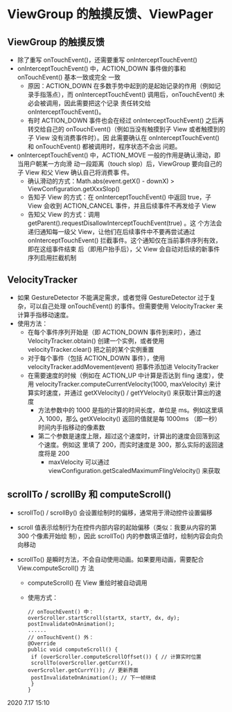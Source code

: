# ViewGroup 的触摸反馈、ViewPager

## ViewGroup 的触摸反馈

- 除了重写 onTouchEvent()，还需要重写 onInterceptTouchEvent()
- onInterceptTouchEvent() 中，ACTION_DOWN 事件做的事和 onTouchEvent() 基本⼀致或完全 ⼀致
  - 原因：ACTION_DOWN 在多数⼿势中起到的是起始记录的作⽤（例如记录⼿指落点），⽽ onInterceptTouchEvent() 调⽤后，onTouchEvent() 未必会被调⽤，因此需要把这个记录 责任转交给 onInterceptTouchEvent()。
  - 有时 ACTION_DOWN 事件也会在经过 onInterceptTouchEvent() 之后再转交给⾃⼰的 onTouchEvent()（例如当没有触摸到⼦ View 或者触摸到的⼦ View 没有消费事件时）。因 此需要确认在 onInterceptTouchEvent() 和 onTouchEvent() 都被调⽤时，程序状态不会出 问题。
- onInterceptTouchEvent() 中，ACTION_MOVE ⼀般的作⽤是确认滑动，即当⽤户朝某⼀⽅向滑 动⼀段距离（touch slop）后，ViewGroup 要向⾃⼰的⼦ View 和⽗ View 确认⾃⼰将消费事 件。
  - 确认滑动的⽅式：Math.abs(event.getX() - downX) > ViewConfiguration.getXxxSlop()
  - 告知⼦ View 的⽅式：在 onInterceptTouchEvent() 中返回 true，⼦ View 会收到 ACTION_CANCEL 事件，并且后续事件不再发给⼦ View
  - 告知⽗ View 的⽅式：调⽤ getParent().requestDisallowInterceptTouchEvent(true) 。这 个⽅法会递归通知每⼀级⽗ View，让他们在后续事件中不要再尝试通过 onInterceptTouchEvent() 拦截事件。这个通知仅在当前事件序列有效，即在这组事件结束 后（即⽤户抬⼿后），⽗ View 会⾃动对后续的新事件序列启⽤拦截机制

## VelocityTracker

- 如果 GestureDetector 不能满⾜需求，或者觉得 GestureDetector 过于复杂，可以⾃⼰处理 onTouchEvent() 的事件。但需要使⽤ VelocityTracker 来计算⼿指移动速度。
- 使⽤⽅法：
  - 在每个事件序列开始是（即 ACTION_DOWN 事件到来时），通过 VelocityTracker.obtain() 创建⼀个实例，或者使⽤ velocityTracker.clear() 把之前的某个实例重置
  - 对于每个事件（包括 ACTION_DOWN 事件），使⽤ velocityTracker.addMovement(event) 把事件添加进 VelocityTracker
  - 在需要速度的时候（例如在 ACTION_UP 中计算是否达到 fling 速度），使⽤ velocityTracker.computeCurrentVelocity(1000, maxVelocity) 来计算实时速度，并通过 getXVelocity() / getYVelocity() 来获取计算出的速度
    - ⽅法参数中的 1000 是指的计算的时间⻓度，单位是 ms。例如这⾥填⼊ 1000，那么 getXVelocity() 返回的值就是每 1000ms （即⼀秒）时间内⼿指移动的像素数
    - 第⼆个参数是速度上限，超过这个速度时，计算出的速度会回落到这个速度。例如这 ⾥填了 200，⽽实时速度是 300，那么实际的返回速度将是 200
      - maxVelocity 可以通过 viewConfiguration.getScaledMaximumFlingVelocity() 来获取

## scrollTo / scrollBy 和 computeScroll()

- scrollTo() / scrollBy() 会设置绘制时的偏移，通常⽤于滑动控件设置偏移

- scroll 值表示绘制⾏为在控件内部内容的起始偏移（类似：我要从内容的第 300 个像素开始绘 制），因此 scrollTo() 内的参数填正值时，绘制内容会向负向移动

- scrollTo() 是瞬时⽅法，不会⾃动使⽤动画。如果要⽤动画，需要配合 View.computeScroll() ⽅ 法

  - computeScroll() 在 View 重绘时被⾃动调⽤

  - 使⽤⽅式：

    ```
    // onTouchEvent() 中：
    overScroller.startScroll(startX, startY, dx, dy);
    postInvalidateOnAnimation();
    ......
    // onTouchEvent() 外：
    @Override
    public void computeScroll() {
     if (overScroller.computeScrollOffset()) { // 计算实时位置
     scrollTo(overScroller.getCurrX(),
    overScroller.getCurrY()); // 更新界⾯
     postInvalidateOnAnimation(); // 下⼀帧继续
     }
    }
    ```

    

2020 7.17 15:10
